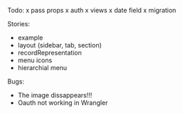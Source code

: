 Todo:
x pass props
x auth
x views
x date field
x migration

Stories:
- example
- layout (sidebar, tab, section)
- recordRepresentation
- menu icons
- hierarchial menu

Bugs:
- The image dissappears!!!
- Oauth not working in Wrangler